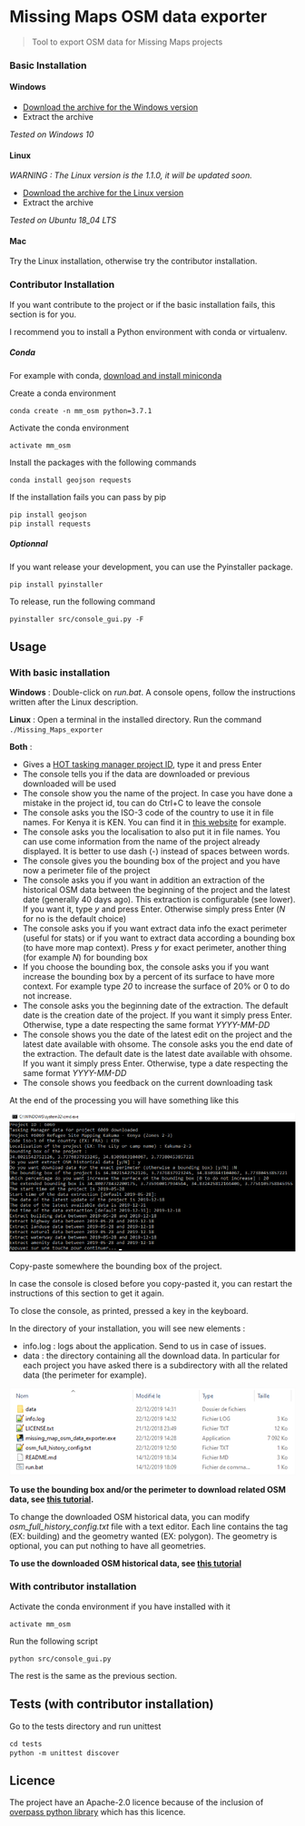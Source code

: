 # Missing Maps OSM data exporter
> Tool to export OSM data for Missing Maps projects

### Basic Installation

#### Windows

- [Download the archive for the Windows version](https://github.com/NicolasGrosjean/Missing_Maps_OSM_data_exporter/releases/download/v1.2.0/Missing_Map_osm_data_exporter_1_2_0_Windows.zip)
- Extract the archive

*Tested on Windows 10*

#### Linux

*WARNING : The Linux version is the 1.1.0, it will be updated soon.*
- [Download the archive for the Linux version](https://github.com/NicolasGrosjean/Missing_Maps_OSM_data_exporter/releases/download/v1.1.0/Missing_Maps_OSM_data_exporter_1_1_0_Linux.zip)
- Extract the archive

*Tested on Ubuntu 18_04 LTS*

#### Mac
Try the Linux installation, otherwise try the contributor installation.

### Contributor Installation

If you want contribute to the project or if the basic installation fails,
this section is for you.

I recommend you to install a Python environment with conda or virtualenv.

##### Conda
For example with conda, 
[download and install miniconda](https://docs.conda.io/en/latest/miniconda.html)

Create a conda environment
```
conda create -n mm_osm python=3.7.1
```

Activate the conda environment
```
activate mm_osm
```

Install the packages with the following commands
```
conda install geojson requests
```

If the installation fails you can pass by pip
```
pip install geojson
pip install requests
```

##### Optionnal

If you want release your development, you can use the Pyinstaller package.

````
pip install pyinstaller
````

To release, run the following command
````
pyinstaller src/console_gui.py -F
````

## Usage

### With basic installation

**Windows** : Double-click on *run.bat*.
A console opens, follow the instructions written after the Linux description.

**Linux** : Open a terminal in the installed directory.
Run the command ```./Missing_Maps_exporter```

**Both** :

* Gives a [HOT tasking manager project ID](https://tasks.hotosm.org/contribute), type it and press Enter
* The console tells you if the data are downloaded or previous downloaded will be used
* The console show you the name of the project.
In case you have done a mistake in the project id, tou can do Ctrl+C to leave the console
* The console asks you the ISO-3 code of the country to use it in file names.
For Kenya it is KEN.
You can find it in [this website](https://fr.actualitix.com/blog/annexes/code-iso-2-et-iso-3-des-pays.php) for example.
* The console asks you the localisation to also put it in file names.
You can use come information from the name of the project already displayed.
It is better to use dash (-) instead of spaces between words.
* The console gives you the bounding box of the project and you have now a perimeter file of the project
* The console asks you if you want in addition an extraction of the historical OSM data between
the beginning of the project and the latest date (generally 40 days ago).
This extraction is configurable (see lower).
If you want it, type *y* and press Enter. Otherwise simply press Enter (*N* for no is the default choice)
* The console asks you if you want extract data info the exact perimeter (useful for stats)
or if you want to extract data according a bounding box (to have more map context).
Press *y* for exact perimeter, another thing (for example *N*) for bounding box
* If you choose the bounding box, the console asks you  if you want increase the
bounding box by a percent of its surface to have more context.
For example type *20* to increase the surface of 20% or 0 to do not increase.
* The console asks you the beginning date of the extraction.
The default date is the creation date of the project. If you want it simply press Enter.
Otherwise, type a date respecting the same format *YYYY-MM-DD*
* The console shows you the date of the latest edit on the project and the latest date available with ohsome.
The console asks you the end date of the extraction.
The default date is the latest date available with ohsome. If you want it simply press Enter.
Otherwise, type a date respecting the same format *YYYY-MM-DD*
* The console shows you feedback on the current downloading task

At the end of the processing you will have something like this

![Console GUI at end](doc/console_gui.png)

Copy-paste somewhere the bounding box of the project.

In case the console is closed before you copy-pasted it,
you can restart the instructions of this section to get it again.

To close the console, as printed, pressed a key in the keyboard.

In the directory of your installation, you will see new elements :
* info.log : logs about the application. Send to us in case of issues.
* data : the directory containing all the download data.
In particular for each project you have asked there is a subdirectory with all
the related data (the perimeter for example).

![Files in the installation directory](doc/console_gui_files.png)

**To use the bounding box and/or the perimeter to download related OSM data,
see [this tutorial](https://github.com/NicolasGrosjean/Missing_Maps_OSM_data_exporter/wiki/Download-current-OSM-data-of-a-Missing-Maps-project).**

To change the downloaded OSM historical data, you can modify *osm_full_history_config.txt* file with a text editor.
Each line contains the tag (EX: building) and the geometry wanted (EX: polygon).
The geometry is optional, you can put nothing to have all geometries.

**To use the downloaded OSM historical data, see [this tutorial](https://github.com/NicolasGrosjean/Missing_Maps_OSM_data_exporter/wiki/Use-historical-OSM-data-of-a-Missing-Maps-project)**

### With contributor installation

Activate the conda environment if you have installed with it
```
activate mm_osm
```

Run the following script
```
python src/console_gui.py
```

The rest is the same as the previous section.

## Tests (with contributor installation)

Go to the tests directory and run unittest
```
cd tests
python -m unittest discover
```

## Licence

The project have an Apache-2.0 licence because of the inclusion of
[overpass python library](https://github.com/mvexel/overpass-api-python-wrapper) which has this licence.